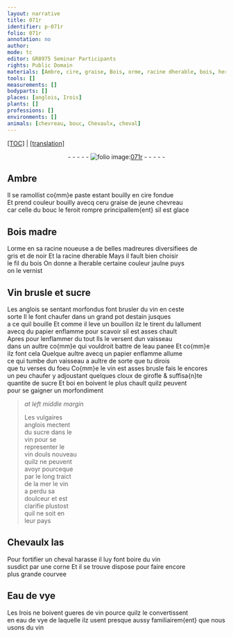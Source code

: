 ```yaml
---
layout: narrative
title: 071r
identifier: p-071r
folio: 071r
annotation: no
author:
mode: tc
editor: GR8975 Seminar Participants
rights: Public Domain
materials: [Ambre, cire, graise, Bois, orme, racine dherable, bois, herable, Vin, sucre, vin, estain, papier, eau panee, cloux de girofle, Eau de vye, eau de vye]
tools: []
measurements: []
bodyparts: []
places: [anglois, Irois]
plants: []
professions: []
environments: []
animals: [chevreau, bouc, Chevaulx, cheval]
---
```


<p><a href="{{ site.baseurl }}/diplomatic/">[TOC]</a> | <a href="{{ site.baseurl }}/_texts/p-071r_tl.md/">[translation]</a></p><div class="folio" align="center">- - - - - <a href="http://gallica.bnf.fr/ark:/12148/btv1b10500001g/f147.image" target="_blank"><img src="https://cu-mkp.github.io/2017-workshop-edition/assets/photo-icon.png" alt="folio image: " style="display:inline-block; margin-bottom:-3px;"/>071r</a> - - - - - </div>  
  

## <span class="m">Ambre</span>

 
Il se ramollist co{mm}e paste estant bouilly en <span class="m">cire</span> fondue<br/> Et prend couleur bouilly avecq <span class="del">ceru</span> <span class="m">graise</span> de jeune <span class="al">chevreau</span><br/> car celle du <span class="al">bouc</span> le feroit rompre principallem{ent} sil est glace
 
 
  

## <span class="m">Bois</span> madre

 
L<span class="m">orme</span> en sa racine noueuse a de belles madreures diversifiees de<br/> gris et de noir Et la <span class="m">racine dherable</span> Mays il fault bien choisir<br/> le fil du <span class="m">bois</span> On donne a l<span class="m">herable</span> certaine couleur jaulne puys<br/> on le vernist
 
 
  

## <span class="m">Vin</span> brusle et <span class="m">sucre</span>

 
Les <span class="pl">anglois</span> se sentant morfondus font brusler du <span class="m">vin</span> en ceste<br/> sorte Il le font chaufer dans un <span class="del">grand</span> pot d<span class="m">estain</span> jusques<br/> a ce quil bouille Et comme il leve un bouillon ilz <span class="del">le tirent du</span> lallument<br/> avecq du <span class="m">papier</span> enflamme pour scavoir sil est asses chault<br/> Apres pour lenflammer du tout Ils le versent dun vaisseau<br/> dans un aultre co{mm}e qui vouldroit battre de l<span class="m">eau panee</span> Et co{mm}e<br/> ilz font cela Quelque aultre avecq un <span class="m">papier</span> enflamme allume<br/> ce qui tumbe dun vaisseau a aultre de sorte que tu dirois<br/> que tu verses du foeu Co{mm}e le <span class="m">vin</span> est asses brusle fais le encores<br/> un peu chaufer y adjoustant quelques <span class="m">cloux de girofle</span> & suffisa{n}te<br/> quantite de <span class="m">sucre</span> Et <span class="del">boi</span> en boivent le plus chault quilz peuvent<br/> pour se gaigner un morfondiment
 
> *at left middle margin*
> 
> 
>   Les vulgaires<br/> <span class="pl">anglois</span> mectent<br/> du <span class="m">sucre</span> dans le<br/> <span class="m">vin</span> pour se<br/> representer le<br/> <span class="m">vin</span> douls nouveau<br/> quilz ne peuvent<br/> avoyr pourceque<br/> par le long traict<br/> de la mer le <span class="m">vin</span><br/> a perdu sa<br/> doulceur et est<br/> clarifie plustost<br/> quil ne soit en<br/> leur pays 
 
 
  

## <span class="al">Chevaulx</span> las

 
Pour fortifier un <span class="al">cheval</span> harasse il luy font boire du <span class="m">vin</span><br/> susdict par une corne Et il se trouve dispose pour faire encore<br/> plus grande courvee
 
 
  

## <span class="m">Eau de vye</span>

 
Les <span class="pl">Irois</span> ne boivent gueres de <span class="m">vin</span> pource quilz le convertissent<br/> en <span class="m">eau de vye</span> de laquelle ilz usent presque aussy familiairem{ent} que nous<br/> usons du <span class="m">vin</span>
 
